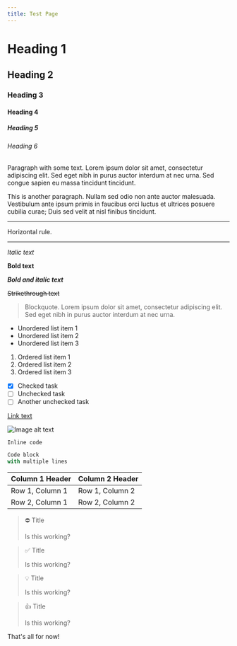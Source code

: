 ```yaml
---
title: Test Page
---
```


# Heading 1

## Heading 2

### Heading 3

#### Heading 4

##### Heading 5

###### Heading 6

Paragraph with some text. Lorem ipsum dolor sit amet, consectetur adipiscing elit. Sed eget nibh in purus auctor interdum at nec urna. Sed congue sapien eu massa tincidunt tincidunt.

This is another paragraph. Nullam sed odio non ante auctor malesuada. Vestibulum ante ipsum primis in faucibus orci luctus et ultrices posuere cubilia curae; Duis sed velit at nisl finibus tincidunt.

---

Horizontal rule.

---

_Italic text_

**Bold text**

**_Bold and italic text_**

~~Strikethrough text~~

> Blockquote. Lorem ipsum dolor sit amet, consectetur adipiscing elit. Sed eget nibh in purus auctor interdum at nec urna.

- Unordered list item 1
- Unordered list item 2
- Unordered list item 3

1. Ordered list item 1
2. Ordered list item 2
3. Ordered list item 3

- [x] Checked task
- [ ] Unchecked task
- [ ] Another unchecked task

[Link text](https://example.com)

![Image alt text](https://via.placeholder.com/150)

`Inline code`

```js
Code block
with multiple lines
```

| Column 1 Header | Column 2 Header |
| --------------- | --------------- |
| Row 1, Column 1 | Row 1, Column 2 |
| Row 2, Column 1 | Row 2, Column 2 |

<!-- Custom callout examples -->

> ⛔ Title
>
> Is this working?

> ✅ Title
>
> Is this working?

> 💡 Title
>
> Is this working?

> 👍 Title
>
> Is this working?

That's all for now!
